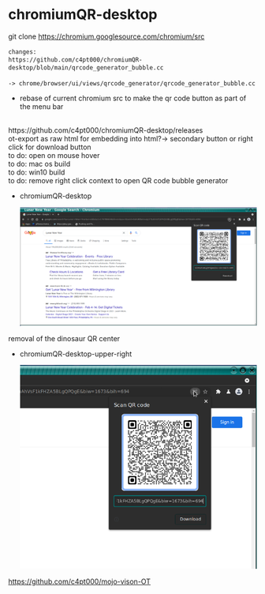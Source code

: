 # chromiumQR-desktop

git clone https://chromium.googlesource.com/chromium/src

```
changes:
https://github.com/c4pt000/chromiumQR-desktop/blob/main/qrcode_generator_bubble.cc

-> chrome/browser/ui/views/qrcode_generator/qrcode_generator_bubble.cc
```

* rebase of current chromium src to make the qr code button as part of the menu bar

<br>
https://github.com/c4pt000/chromiumQR-desktop/releases
<br>
ot-export as raw html for embedding into html?-> secondary button or right click for download button
<br>
to do: open on mouse hover
<br>
to do: mac os build
<br>
to do: win10 build
<br>
to do: remove right click context to open QR code bubble generator
<br>


* chromiumQR-desktop<p align="center"><img src="https://raw.githubusercontent.com/c4pt000/chromiumQR-desktop/main/chromiumQR-desktop-browser.png" width="800"></p>

removal of the dinosaur QR center

* chromiumQR-desktop-upper-right<p align="center"><img src="https://raw.githubusercontent.com/c4pt000/chromiumQR-desktop/main/chromiumQR-desktop-default.png" width="800"></p>

https://github.com/c4pt000/mojo-vison-OT

